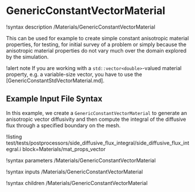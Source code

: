 # GenericConstantVectorMaterial

!syntax description /Materials/GenericConstantVectorMaterial

This can be used for example to create simple constant anisotropic material properties, for testing,
for initial survey of a problem or simply because the anisotropic material properties do not vary much over the
domain explored by the simulation.

!alert note
If you are working with a `std::vector<double>`-valued material property, e.g. a variable-size
vector, you have to use the [GenericConstantStdVectorMaterial.md].

## Example Input File Syntax

In this example, we create a `GenericConstantVectorMaterial` to generate an
anisotropic vector diffusivity and then compute the integral of the diffusive
flux through a specified boundary on the mesh.

!listing test/tests/postprocessors/side_diffusive_flux_integral/side_diffusive_flux_integral.i block=Materials/mat_props_vector

!syntax parameters /Materials/GenericConstantVectorMaterial

!syntax inputs /Materials/GenericConstantVectorMaterial

!syntax children /Materials/GenericConstantVectorMaterial
